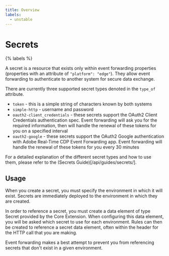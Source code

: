 ```yaml
---
title: Overview
labels:
  - unstable
---
```


# Secrets

{% labels %}

A secret is a resource that exists only within event forwarding properties (properties with an attribute of `"platform": "edge"`).  They allow event forwarding to authenticate to another system for secure data exchange.

There are currently three supported secret types denoted in the `type_of` attribute.

* `token` - this is a simple string of characters known by both systems
* `simple-http` - username and password
* `oauth2-client_credentials` - these secrets support the OAuth2 Client Credentials authentication spec.  Event forwarding will ask you for the required information, then will handle the renewal of these tokens for you on a specified interval
* `oauth2-google` - these secrets support the OAuth2 Google authentication with Adobe Real-Time CDP Event Forwarding app. Event forwarding will handle the renewal of these tokens for you every 30 minutes

For a detailed explanation of the different secret types and how to use them, please refer to the (Secrets Guide)[/api/guides/secrets/].

## Usage

When you create a secret, you must specify the environment in which it will exist.  Secrets are immediately deployed to the environment in which they are created.

In order to reference a secret, you must create a data element of type Secret provided by the Core Extension.  When configuring this data element, you will be asked which secret to use for each environment.  Rules can then be created to reference a secret data element, often within the header for the HTTP call that you are making.

Event forwarding makes a best attempt to prevent you from referencing secrets that don't exist in a given environment.
